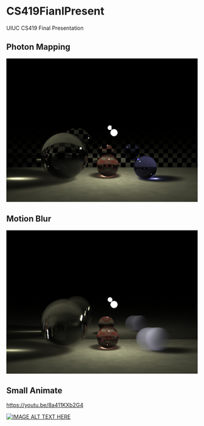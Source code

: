 # CS419FianlPresent
UIUC CS419 Final Presentation

## Photon Mapping
![alt text](https://raw.githubusercontent.com/wu6u3/CS419FianlPresent/master/output_caustic.jpg)

## Motion Blur
![alt text](https://raw.githubusercontent.com/wu6u3/CS419FianlPresent/master/merge_image.jpg)

## Small Animate
https://youtu.be/8a411KXb2G4

[![IMAGE ALT TEXT HERE](https://img.youtube.com/vi/8a411KXb2G4/0.jpg)](https://www.youtube.com/watch?v=8a411KXb2G4)


